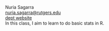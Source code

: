 Nuria Sagarra<br>
nuria.sagarra@rutgers.edu<br>
[dept website](https://span-port.rutgers.edu/people/faculty/faculty-directory/452-nuria-sagarra)<br>
In this class, I aim to learn to do basic stats in R.
